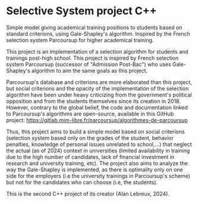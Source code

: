 # Selective System project C++
Simple model giving academical training positions to students based on standard criterions, using Gale-Shapley's algorithm. Inspired by the French selection system Parcoursup for higher academical training.

This project is an implementation of a selection algorithm for students and trainings post-high school. This project is inspired by French selection system Parcoursup (successor of "Admission Post-Bac") who uses Gale-Shapley's algorithm to aim the same goals as this project. 

Parcoursup's database and criterions are more elaborated than this project, but social criterions and the opacity of the implementation of the selection algorithm have been under heavy criticizing from the government's political opposition and from the students themselves since its creation in 2018. However, contrary to the global belief, the code and documentation linked to Parcoursup's algorithms are open-source, available in this GitHub project: https://gitlab.mim-libre.fr/parcoursup/algorithmes-de-parcoursup

Thus, this project aims to build a simple model based on social criterions (selection system based only on the grades of the student, behavior penalties, knowledge of personal issues unrelated to school,...) that neglect the actual (as of 2024) context in universities (limited availability in training due to the high number of candidates, lack of financial investment in research and university training, etc). The project also aims to analyze the way the Gale-Shapley is implemented, as there is optimality only on one side for the employers (i.e the university trainings in Parcoursup's scheme) but not for the candidates who can choose (i.e, the students).

This is the second C++ project of its creator (Alan Lebreux, 2024).
